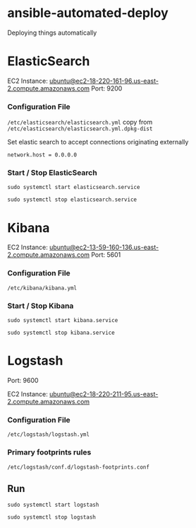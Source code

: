 # ansible-automated-deploy
Deploying things automatically


# ElasticSearch

EC2 Instance: ubuntu@ec2-18-220-161-96.us-east-2.compute.amazonaws.com
Port: 9200

### Configuration File

`/etc/elasticsearch/elasticsearch.yml` copy from `/etc/elasticsearch/elasticsearch.yml.dpkg-dist`

Set elastic search to accept connections originating externally

`network.host = 0.0.0.0`

### Start / Stop ElasticSearch

`sudo systemctl start elasticsearch.service`

`sudo systemctl stop elasticsearch.service`

# Kibana

EC2 Instance: ubuntu@ec2-13-59-160-136.us-east-2.compute.amazonaws.com
Port: 5601

### Configuration File

`/etc/kibana/kibana.yml`

### Start / Stop Kibana

`sudo systemctl start kibana.service`

`sudo systemctl stop kibana.service`

# Logstash
Port: 9600

EC2 Instance: ubuntu@ec2-18-220-211-95.us-east-2.compute.amazonaws.com

### Configuration File

`/etc/logstash/logstash.yml`

### Primary footprints rules
`/etc/logstash/conf.d/logstash-footprints.conf`


## Run

`sudo systemctl start logstash`

`sudo systemctl stop logstash`

